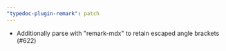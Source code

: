 ```yaml
---
"typedoc-plugin-remark": patch
---
```


- Additionally parse with "remark-mdx" to retain escaped angle brackets (#622)
